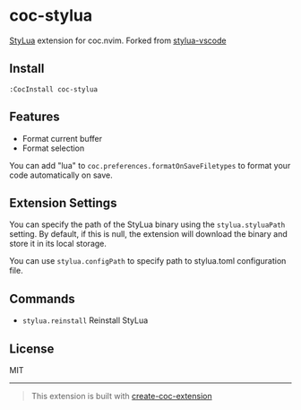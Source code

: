 # coc-stylua

[StyLua](https://github.com/JohnnyMorganz/StyLua) extension for coc.nvim.
Forked from [stylua-vscode](https://github.com/JohnnyMorganz/StyLua/tree/master/stylua-vscode)

## Install

`:CocInstall coc-stylua`

## Features

- Format current buffer
- Format selection

You can add "lua" to `coc.preferences.formatOnSaveFiletypes` to format your code automatically on save.

## Extension Settings

You can specify the path of the StyLua binary using the `stylua.styluaPath` setting.
By default, if this is null, the extension will download the binary and store it in its local storage.

You can use `stylua.configPath` to specify path to stylua.toml configuration file.

## Commands

- `stylua.reinstall` Reinstall StyLua

## License

MIT

---

> This extension is built with [create-coc-extension](https://github.com/fannheyward/create-coc-extension)
